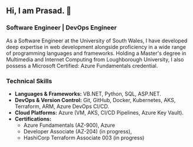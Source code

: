 
## Hi, I am Prasad. 👋
### Software Engineer | DevOps Engineer  
As a Software Engineer at the University of South Wales, I have developed deep expertise in web development alongside proficiency in a wide range of programming languages and frameworks. Holding a Master's degree in Multimedia and Internet Computing from Loughborough University, I also possess a Microsoft Certified: Azure Fundamentals credential.

### Technical Skills
  - **Languages & Frameworks:** VB.NET, Python, SQL, ASP.NET.
  - **DevOps & Version Control:** Git, GitHub, Docker, Kubernetes, AKS, Terraform, ARM, Azure DevOps CI/CD.
  - **Cloud Platforms:** Azure (VM, AKS, CI/CD Pipelines, Azure Key Vault).
  - **Certifications:**
      - Azure Fundamentals (AZ-900), Azure 
      - Developer Associate (AZ-204) (in progress), 
      - HashiCorp Terraform Associate 003 (in progress)
                
               

<!--
**prasadf/prasadf** is a ✨ _special_ ✨ repository because its `README.md` (this file) appears on your GitHub profile.
[DevOps Future](2430a259-platform-1024x576.jpg)
Here are some ideas to get you started:

- 🔭 I’m currently working on ...
- 🌱 I’m currently learning ...
- 👯 I’m looking to collaborate on ...
- 🤔 I’m looking for help with ...
- 💬 Ask me about ...
- 📫 How to reach me: ...
- 😄 Pronouns: ...
- ⚡ Fun fact: ...
-->
